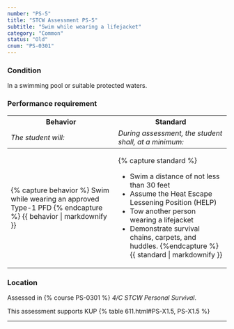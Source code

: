 ```yaml
---
number: "PS-5"
title: "STCW Assessment PS-5"
subtitle: "Swim while wearing a lifejacket"
category: "Common"
status: "Old"
cnum: "PS-0301"
---
```

### Condition

In a swimming pool or suitable protected waters.

### Performance requirement 

<table width='100%' class='Guidelines'>
 <thead>
 <tr>
     <th class='thirty'>Behavior</th>
     <th class='seventy'>Standard</th>
 </tr>
 <tr>
     <td><em>The student will:</em></td>
     <td><em>During assessment, the student shall, at a minimum:</em></td>
 </tr>
 </thead>
 <tbody>
 

<tr><td>

{% capture behavior %}
Swim while wearing an approved Type-1 PFD
{% endcapture %}
{{ behavior | markdownify }}

</td><td>

{% capture standard %}
*  Swim a distance of not less than 30 feet
*  Assume the Heat Escape Lessening Position (HELP)
*  Tow another person wearing a lifejacket
*  Demonstrate survival chains, carpets, and huddles.
{%endcapture %}
{{ standard | markdownify }}

</td></tr>



 </tbody>
 </table>

### Location

Assessed in  {% course  PS-0301 %}  *4/C STCW Personal Survival*.

This assessment supports KUP {% table 611.html#PS-X1.5, PS-X1.5 %}

***


